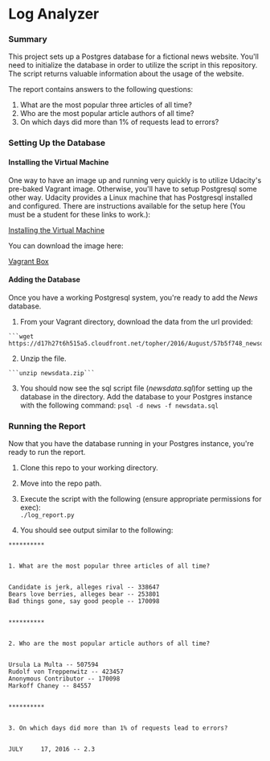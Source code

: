 # Log Analyzer

### Summary

This project sets up a Postgres database for a fictional news website. You'll need to initialize the database in order to utilize the script in this repository. The script returns valuable information about the usage of the website.

The report contains answers to the following questions:

  1. What are the most popular three articles of all time?
  2. Who are the most popular article authors of all time?
  3. On which days did more than 1% of requests lead to errors?

### Setting Up the Database

#### Installing the Virtual Machine
One way to have an image up and running very quickly is to utilize Udacity's pre-baked Vagrant image. Otherwise, you'll have to setup Postgresql some other way. Udacity provides a Linux machine that has Postgresql installed and configured. There are instructions available for the setup here (You must be a student for these links to work.):

<a href="https://classroom.udacity.com/nanodegrees/nd004/parts/8d3e23e1-9ab6-47eb-b4f3-d5dc7ef27bf0/modules/bc51d967-cb21-46f4-90ea-caf73439dc59/lessons/5475ecd6-cfdb-4418-85a2-f2583074c08d/concepts/14c72fe3-e3fe-4959-9c4b-467cf5b7c3a0">Installing the Virtual Machine</a>


You can download the image here:

<a href="http://video.udacity-data.com.s3.amazonaws.com/topher/2017/August/59822701_fsnd-virtual-machine/fsnd-virtual-machine.zip">Vagrant Box</a>

#### Adding the Database
Once you have a working Postgresql system, you're ready to add the *News* database.

  1. From your Vagrant directory, download the data from the url provided:

    ```wget https://d17h27t6h515a5.cloudfront.net/topher/2016/August/57b5f748_newsdata/newsdata.zip```

  2. Unzip the file.

    ```unzip newsdata.zip```

  3. You should now see the sql script file (*newsdata.sql*)for setting up the database in the directory. Add the database to your Postgres instance with the following command:
    ```psql -d news -f newsdata.sql```

### Running the Report
Now that you have the database running in your Postgres instance, you're ready to run the report.

  1. Clone this repo to your working directory.  

  2. Move into the repo path.

  3. Execute the script with the following (ensure appropriate permissions for exec):  
      ```./log_report.py```

  4. You should see output similar to the following:  

```          
**********


1. What are the most popular three articles of all time?


Candidate is jerk, alleges rival -- 338647
Bears love berries, alleges bear -- 253801
Bad things gone, say good people -- 170098


**********


2. Who are the most popular article authors of all time?


Ursula La Multa -- 507594
Rudolf von Treppenwitz -- 423457
Anonymous Contributor -- 170098
Markoff Chaney -- 84557


**********


3. On which days did more than 1% of requests lead to errors?


JULY     17, 2016 -- 2.3
```
